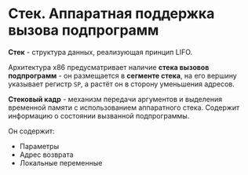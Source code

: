 # Стек. Аппаратная поддержка вызова подпрограмм

**Стек** - структура данных, реализующая принцип LIFO.

Архитектура x86 предусматривает наличие **стека вызовов подпрограмм** - он
размещается в **сегменте стека**, на его вершину указывает регистр `SP`, а
растёт он в сторону уменьшения адресов.

**Стековый кадр** - механизм передачи аргументов и выделения временной памяти
с использованием аппаратного стека. Содержит информацию о состоянии вызванной
подпрограммы.

Он содержит:

- Параметры
- Адрес возврата
- Локальные переменные
